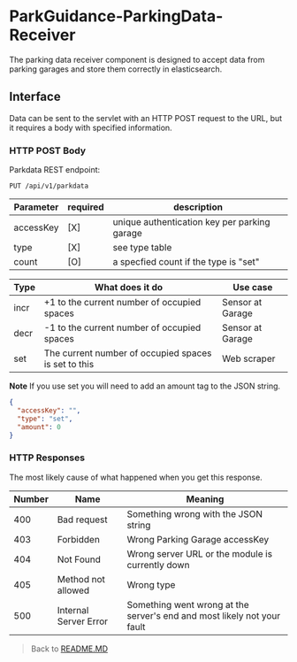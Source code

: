 # ParkGuidance-ParkingData-Receiver

The parking data receiver component is designed to accept data from parking garages and store them correctly in elasticsearch.
## Interface

Data can be sent to the servlet with an HTTP POST request to the URL, but it requires a body with specified information.

### HTTP POST Body

Parkdata REST endpoint: 

```http request
PUT /api/v1/parkdata
```

Parameter | required | description
----------|----------| ---
accessKey | [X] | unique authentication key per parking garage
type      | [X] | see type table |
count     | [O] | a specfied count if the type is "set"

Type | What does it do | Use case
---- | ----------------|---------
incr    | +1 to the current number of occupied spaces           | Sensor at Garage
decr    | -1 to the current number of occupied spaces           | Sensor at Garage
set     | The current number of occupied spaces is set to this | Web scraper 
    
**Note**
If you use set you will need to add an amount tag to the JSON string.
```json
{
  "accessKey": "",
  "type": "set",
  "amount": 0
}
```

### HTTP Responses

The most likely cause of what happened when you get this response.

Number |  Name | Meaning
------ | ------| -------
400 | Bad request           | Something wrong with the JSON string
403 | Forbidden             | Wrong Parking Garage accessKey
404 | Not Found             | Wrong server URL or the module is currently down
405 | Method not allowed    | Wrong type
500 | Internal Server Error | Something went wrong at the server's end and most likely not your fault

>Back to  [README.MD](../README.md)
